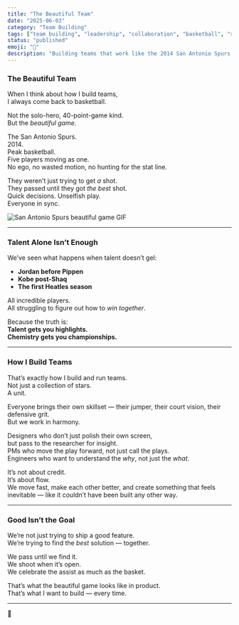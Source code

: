 ```yaml
---
title: "The Beautiful Team"
date: "2025-06-03"
category: "Team Building"
tags: ["team building", "leadership", "collaboration", "basketball", "spurs"]
status: "published"
emoji: "🏀"
description: "Building teams that work like the 2014 San Antonio Spurs – with chemistry, unselfishness, and a focus on the best outcome."
---
```


### The Beautiful Team

When I think about how I build teams,  
I always come back to basketball.

Not the solo-hero, 40-point-game kind.  
But the *beautiful game*.

The San Antonio Spurs.  
2014.  
Peak basketball.  
Five players moving as one.  
No ego, no wasted motion, no hunting for the stat line.

They weren’t just trying to get *a* shot.  
They passed until they got *the best* shot.  
Quick decisions. Unselfish play.  
Everyone in sync.

![San Antonio Spurs beautiful game GIF](https://media0.giphy.com/media/v1.Y2lkPTc5MGI3NjExOTFjbGlkaGlhb2NnbnhpaGt3ZnlkdjBwNW55OGJ6OWFkZjNxdzRpZSZlcD12MV9pbnRlcm5hbF9naWZfYnlfaWQmY3Q9Zw/3o6YggssCsBHLt8LXa/giphy.gif)

---

### Talent Alone Isn’t Enough

We’ve seen what happens when talent doesn’t gel:

- **Jordan before Pippen**  
- **Kobe post-Shaq**  
- **The first Heatles season**

All incredible players.  
All struggling to figure out how to *win together*.

Because the truth is:  
**Talent gets you highlights.  
Chemistry gets you championships.**

---

### How I Build Teams

That’s exactly how I build and run teams.  
Not just a collection of stars.  
A unit.

Everyone brings their own skillset — their jumper, their court vision, their defensive grit.  
But we work in harmony.

Designers who don’t just polish their own screen,  
but pass to the researcher for insight.  
PMs who move the play forward, not just call the plays.  
Engineers who want to understand the *why*, not just the *what*.

It’s not about credit.  
It’s about flow.  
We move fast, make each other better, and create something that feels inevitable — like it couldn’t have been built any other way.

---

### Good Isn’t the Goal

We’re not just trying to ship a good feature.  
We’re trying to find the *best* solution — together.

We pass until we find it.  
We shoot when it’s open.  
We celebrate the assist as much as the basket.

That’s what the beautiful game looks like in product.  
That’s what I want to build — every time.

---

🏀
